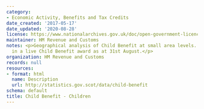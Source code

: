 ```yaml
---
category:
- Economic Activity, Benefits and Tax Credits
date_created: '2017-05-17'
date_updated: '2020-08-28'
license: https://www.nationalarchives.gov.uk/doc/open-government-licence/version/3/
maintainer: HM Revenue and Customs
notes: <p>Geographical analysis of Child Benefit at small area levels. Number of children
  in a live Child Benefit award as at 31st August.</p>
organization: HM Revenue and Customs
records: null
resources:
- format: html
  name: Description
  url: http://statistics.gov.scot/data/child-benefit
schema: default
title: Child Benefit - Children
---
```

